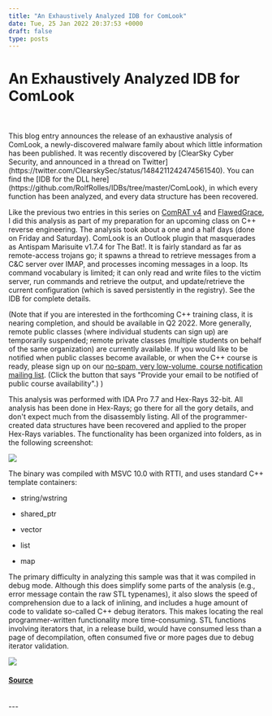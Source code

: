 ```yaml
---
title: "An Exhaustively Analyzed IDB for ComLook"
date: Tue, 25 Jan 2022 20:37:53 +0000
draft: false
type: posts
---
```

# An Exhaustively Analyzed IDB for ComLook

<br/>

<br/>
This blog entry announces the release of an exhaustive analysis of ComLook, a newly-discovered malware family about which little information has been published. It was recently discovered by [ClearSky Cyber Security, and announced in a thread on Twitter](https://twitter.com/ClearskySec/status/1484211242474561540). You can find the [IDB for the DLL here](https://github.com/RolfRolles/IDBs/tree/master/ComLook), in which every function has been analyzed, and every data structure has been recovered.

Like the previous two entries in this series on [ComRAT v4](https://www.msreverseengineering.com/blog/2020/8/31/an-exhaustively-analyzed-idb-for-comrat-v4) and [FlawedGrace](https://www.msreverseengineering.com/blog/2021/3/2/an-exhaustively-analyzed-idb-for-flawedgrace), I did this analysis as part of my preparation for an upcoming class on C++ reverse engineering. The analysis took about a one and a half days (done on Friday and Saturday). ComLook is an Outlook plugin that masquerades as Antispam Marisuite v1.7.4 for The Bat!. It is fairly standard as far as remote-access trojans go; it spawns a thread to retrieve messages from a C&C server over IMAP, and processes incoming messages in a loop. Its command vocabulary is limited; it can only read and write files to the victim server, run commands and retrieve the output, and update/retrieve the current configuration (which is saved persistently in the registry). See the IDB for complete details.

(Note that if you are interested in the forthcoming C++ training class, it is nearing completion, and should be available in Q2 2022. More generally, remote public classes (where individual students can sign up) are temporarily suspended; remote private classes (multiple students on behalf of the same organization) are currently available. If you would like to be notified when public classes become available, or when the C++ course is ready, please sign up on our [no-spam, very low-volume, course notification mailing list](https://www.msreverseengineering.com/training-classes). (Click the button that says "Provide your email to be notified of public course availability".) )

This analysis was performed with IDA Pro 7.7 and Hex-Rays 32-bit. All analysis has been done in Hex-Rays; go there for all the gory details, and don't expect much from the disassembly listing. All of the programmer-created data structures have been recovered and applied to the proper Hex-Rays variables. The functionality has been organized into folders, as in the following screenshot:

![](https://images.squarespace-cdn.com/content/v1/53a64cc2e4b0c63fc41a3320/631bb955-0147-4203-9d35-336b8f256bf8/ComLook-folders.png?format=1000w)

The binary was compiled with MSVC 10.0 with RTTI, and uses standard C++ template containers:

-   string/wstring
    
-   shared\_ptr
    
-   vector
    
-   list
    
-   map
    

The primary difficulty in analyzing this sample was that it was compiled in debug mode. Although this does simplify some parts of the analysis (e.g., error message contain the raw STL typenames), it also slows the speed of comprehension due to a lack of inlining, and includes a huge amount of code to validate so-called C++ debug iterators. This makes locating the real programmer-written functionality more time-consuming. STL functions involving iterators that, in a release build, would have consumed less than a page of decompilation, often consumed five or more pages due to debug iterator validation.

![](https://images.squarespace-cdn.com/content/v1/53a64cc2e4b0c63fc41a3320/a772f765-cafa-48ac-93fa-f38c862b4724/ComLook-debug-iterators.png?format=1000w)

#### [Source](https://www.msreverseengineering.com/blog/2022/1/25/an-exhaustively-analyzed-idb-for-comlook)

<br/>
---
